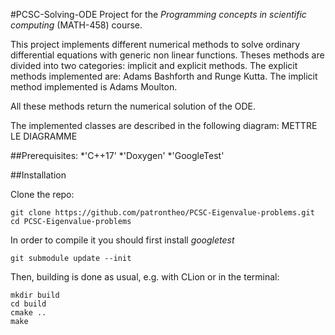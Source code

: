 #PCSC-Solving-ODE 
Project for the *Programming concepts in scientific computing* (MATH-458) course.

This project implements different numerical methods to solve ordinary differential equations with generic non linear functions. Theses methods are divided into two categories: implicit and explicit methods. The explicit methods implemented are: Adams Bashforth  and Runge Kutta. The implicit method implemented is Adams Moulton.

All these methods return the numerical solution of the ODE. 

The implemented classes are described in the following diagram: 
METTRE LE DIAGRAMME

##Prerequisites:
*'C++17'
*'Doxygen'
*'GoogleTest'

##Installation

Clone the repo:
```
git clone https://github.com/patrontheo/PCSC-Eigenvalue-problems.git
cd PCSC-Eigenvalue-problems
```

In order to compile it you should first install *googletest*

```
git submodule update --init 
```

Then, building is done as usual, e.g. with CLion or in the terminal:

```
mkdir build
cd build
cmake ..
make
```


